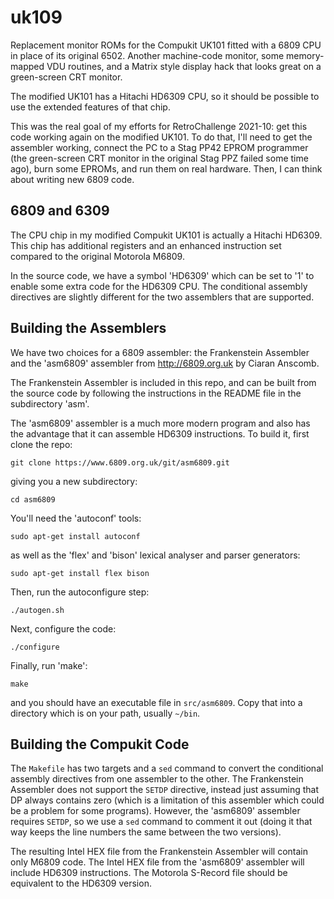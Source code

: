 # uk109 #

Replacement monitor ROMs for the Compukit UK101 fitted with a 6809 CPU in
place of its original 6502.
Another machine-code monitor, some memory-mapped VDU routines, and a
Matrix style display hack that looks great on a green-screen CRT monitor.

The modified UK101 has a Hitachi HD6309 CPU,
so it should be possible to use the extended features of that chip.

This was the real goal of my efforts for RetroChallenge 2021-10: get this
code working again on the modified UK101.
To do that, I'll need to get the assembler working, connect the PC to a
Stag PP42 EPROM programmer (the green-screen CRT monitor in the original
Stag PPZ failed some time ago), burn some EPROMs, and run them on
real hardware.
Then, I can think about writing new 6809 code.

## 6809 and 6309 ##

The CPU chip in my modified Compukit UK101 is actually a Hitachi
HD6309.
This chip has additional registers and an enhanced instruction set
compared to the original Motorola M6809.

In the source code,
we have a symbol 'HD6309' which can be set to '1' to enable some extra
code for the HD6309 CPU.
The conditional assembly directives are slightly different for the
two assemblers that are supported.

## Building the Assemblers ##

We have two choices for a 6809 assembler: the Frankenstein
Assembler and the 'asm6809' assembler from http://6809.org.uk by
Ciaran Anscomb.

The Frankenstein Assembler is included in this repo,
and can be built from the source code by following the instructions
in the README file in the subdirectory 'asm'.

The 'asm6809' assembler is a much more modern program and also has the
advantage that it can assemble HD6309 instructions.
To build it, first clone the repo:

```git clone https://www.6809.org.uk/git/asm6809.git```

giving you a new subdirectory:

```cd asm6809```

You'll need the 'autoconf' tools:

```sudo apt-get install autoconf```

as well as the 'flex' and 'bison' lexical analyser and parser generators:

```sudo apt-get install flex bison```

Then, run the autoconfigure step:

```./autogen.sh```

Next, configure the code:

```./configure```

Finally, run 'make':

```make```

and you should have an executable file in ```src/asm6809```.
Copy that into a directory which is on your path,
usually ```~/bin```.

## Building the Compukit Code ##

The ```Makefile``` has two targets and a ```sed``` command to convert
the conditional assembly directives from one assembler to the other.
The Frankenstein Assembler does not support the ```SETDP``` directive,
instead just assuming that DP always contains zero (which is a limitation
of this assembler which could be a problem for some programs).
However, the 'asm6809' assembler requires ```SETDP```,
so we use a ```sed``` command to comment it out (doing it that way keeps
the line numbers the same between the two versions).

The resulting Intel HEX file from the Frankenstein Assembler will contain
only M6809 code.
The Intel HEX file from the 'asm6809' assembler will include HD6309
instructions.
The Motorola S-Record file should be equivalent to the HD6309 version.
